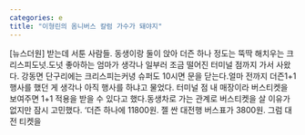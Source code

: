 ```yaml
---
categories: e
title: "이형린의 옴니버스 칼럼 가수가 돼야지"
---
```

[뉴스더원] 받는데 서툰 사람들. 동생이랑 둘이 앉아 더즌 하나 정도는 뚝딱 해치우는 크리스피도넛.도넛 좋아하는 엄마가 생각나 일부러 조금 떨어진 터미널 점까지 가서 사왔다. 강동면 단구리에는 크리스피는커녕 슈퍼도 10시면 문을 닫는다.얼마 전까지 더즌1+1 행사를 했던 게 생각나 아직 행사를 하냐고 물었다. 터미널 점 내 매장이라 버스티켓을 보여주면 1+1 적용을 받을 수 있다고 했다.동생차로 가는 관계로 버스티켓을 살 이유가 없지만 잠시 고민했다. ‘더즌 하나에 11800원. 젤 싼 대전행 버스표가 3800원. 그럼 대전 티켓을